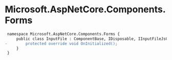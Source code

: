 # Microsoft.AspNetCore.Components.Forms

``` diff
 namespace Microsoft.AspNetCore.Components.Forms {
     public class InputFile : ComponentBase, IDisposable, IInputFileJsCallbacks {
-        protected override void OnInitialized();
     }
 }
```

